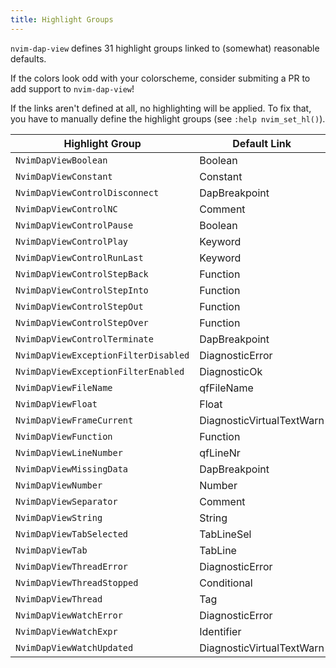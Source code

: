 ```yaml
---
title: Highlight Groups
---
```


`nvim-dap-view` defines 31 highlight groups linked to (somewhat) reasonable defaults.

If the colors look odd with your colorscheme, consider submiting a PR to add support to `nvim-dap-view`!

If the links aren't defined at all, no highlighting will be applied. To fix that, you have to manually define the highlight groups (see `:help nvim_set_hl()`).

| Highlight Group                      | Default Link              |
| ------------------------------------ | ------------------------- |
| `NvimDapViewBoolean`                 | Boolean                   |
| `NvimDapViewConstant`                | Constant                  |
| `NvimDapViewControlDisconnect`       | DapBreakpoint             |
| `NvimDapViewControlNC`               | Comment                   |
| `NvimDapViewControlPause`            | Boolean                   |
| `NvimDapViewControlPlay`             | Keyword                   |
| `NvimDapViewControlRunLast`          | Keyword                   |
| `NvimDapViewControlStepBack`         | Function                  |
| `NvimDapViewControlStepInto`         | Function                  |
| `NvimDapViewControlStepOut`          | Function                  |
| `NvimDapViewControlStepOver`         | Function                  |
| `NvimDapViewControlTerminate`        | DapBreakpoint             |
| `NvimDapViewExceptionFilterDisabled` | DiagnosticError           |
| `NvimDapViewExceptionFilterEnabled`  | DiagnosticOk              |
| `NvimDapViewFileName`                | qfFileName                |
| `NvimDapViewFloat`                   | Float                     |
| `NvimDapViewFrameCurrent`            | DiagnosticVirtualTextWarn |
| `NvimDapViewFunction`                | Function                  |
| `NvimDapViewLineNumber`              | qfLineNr                  |
| `NvimDapViewMissingData`             | DapBreakpoint             |
| `NvimDapViewNumber`                  | Number                    |
| `NvimDapViewSeparator`               | Comment                   |
| `NvimDapViewString`                  | String                    |
| `NvimDapViewTabSelected`             | TabLineSel                |
| `NvimDapViewTab`                     | TabLine                   |
| `NvimDapViewThreadError`             | DiagnosticError           |
| `NvimDapViewThreadStopped`           | Conditional               |
| `NvimDapViewThread`                  | Tag                       |
| `NvimDapViewWatchError`              | DiagnosticError           |
| `NvimDapViewWatchExpr`               | Identifier                |
| `NvimDapViewWatchUpdated`            | DiagnosticVirtualTextWarn |
